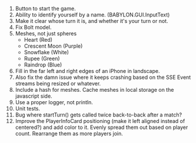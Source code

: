 1. Button to start the game.
2. Ability to identify yourself by a name. (BABYLON.GUI.InputText)
3. Make it clear whose turn it is, and whether it's your turn or not.
4. Fix Bolt model.
5. Meshes, not just spheres
    * Heart (Red)
    * Crescent Moon (Purple)
    * Snowflake (White)
    * Rupee (Green)
    * Raindrop (Blue)
6. Fill in the far left and right edges of an iPhone in landscape.
7. Also fix the damn issue where it keeps crashing based on the SSE Event streams being resized or whatever.
8. Include a hash for meshes. Cache meshes in local storage on the javascript side.
9. Use a proper logger, not println.
10. Unit tests.
11. Bug where startTurn() gets called twice back-to-back after a match?
12. Improve the PlayerInfoCard positioning (make it left aligned instead of centered?) and add color to it.
    Evenly spread them out based on player count. Rearrange them as more players join.